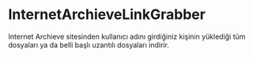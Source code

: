 # InternetArchieveLinkGrabber
Internet Archieve sitesinden kullanıcı adını girdiğiniz kişinin yüklediği tüm dosyaları ya da belli başlı uzantılı dosyaları indirir.
